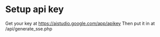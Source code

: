 # Setup api key
Get your key at https://aistudio.google.com/app/apikey
Then put it in at /api/generate_sse.php
